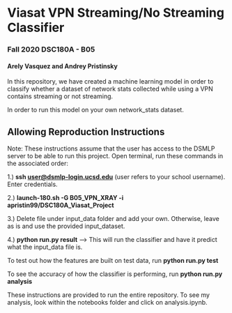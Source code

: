 # Viasat VPN Streaming/No Streaming Classifier 
### Fall 2020 DSC180A - B05 

#### Arely Vasquez and Andrey Pristinsky

In this repository, we have created a machine learning model in order to classify whether a dataset of network stats collected while using a VPN contains streaming or not streaming.

In order to run this model on your own network_stats dataset. 


## Allowing Reproduction Instructions

Note: These instructions assume that the user has access to the DSMLP server to be able to run this project.
Open terminal, run these commands in the associated order: 

1.) **ssh user@dsmlp-login.ucsd.edu** (user refers to your school username). Enter credentials.

2.) **launch-180.sh -G  B05_VPN_XRAY -i apristin99/DSC180A_Viasat_Project**

3.) Delete file under input_data folder and add your own. Otherwise, leave as is and use the provided input_dataset.

4.) **python run.py result** --> This will run the classifier and have it predict what the input_data file is.

To test out how the features are built on test data, run **python run.py test**

To see the accuracy of how the classifier is performing, run **python run.py analysis**

These instructions are provided to run the entire repository. To see my analysis, look within the notebooks folder and click on analysis.ipynb.

